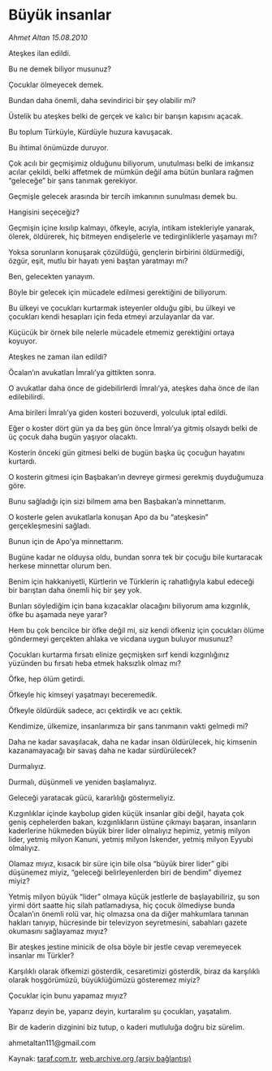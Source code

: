 # Büyük insanlar

*Ahmet Altan 15.08.2010*

<div class="yazi"><p>Ateşkes ilan edildi.</p>
<p>Bu ne demek biliyor musunuz?</p>
<p>Çocuklar ölmeyecek demek.</p>
<p>Bundan daha önemli, daha sevindirici bir şey olabilir mi?</p>
<p>Üstelik bu ateşkes belki de gerçek ve kalıcı bir barışın kapısını açacak.</p>
<p>Bu toplum Türküyle, Kürdüyle huzura kavuşacak.</p>
<p>Bu ihtimal önümüzde duruyor.</p>
<p>Çok acılı bir geçmişimiz olduğunu biliyorum, unutulması belki de imkansız acılar çekildi, belki affetmek de mümkün değil ama bütün bunlara rağmen “geleceğe” bir şans tanımak gerekiyor.</p>
<p>Geçmişle gelecek arasında bir tercih imkanının sunulması demek bu.</p>
<p>Hangisini seçeceğiz?</p>
<p>Geçmişin içine kısılıp kalmayı, öfkeyle, acıyla, intikam istekleriyle yanarak, ölerek, öldürerek, hiç bitmeyen endişelerle ve tedirginliklerle yaşamayı mı?</p>
<p>Yoksa sorunların konuşarak çözüldüğü, gençlerin birbirini öldürmediği, özgür, eşit, mutlu bir hayatı yeni baştan yaratmayı mı?</p>
<p>Ben, gelecekten yanayım.</p>
<p>Böyle bir gelecek için mücadele edilmesi gerektiğini de biliyorum.</p>
<p>Bu ülkeyi ve çocukları kurtarmak isteyenler olduğu gibi, bu ülkeyi ve çocukları kendi hesapları için feda etmeyi arzulayanlar da var.</p>
<p>Küçücük bir örnek bile nelerle mücadele etmemiz gerektiğini ortaya koyuyor.</p>
<p>Ateşkes ne zaman ilan edildi?</p>
<p>Öcalan’ın avukatları İmralı’ya gittikten sonra.</p>
<p>O avukatlar daha önce de gidebilirlerdi İmralı’ya, ateşkes daha önce de ilan edilebilirdi.</p>
<p>Ama birileri İmralı’ya giden kosteri bozuverdi, yolculuk iptal edildi.</p>
<p>Eğer o koster dört gün ya da beş gün önce İmralı’ya gitmiş olsaydı belki de üç çocuk daha bugün yaşıyor olacaktı.</p>
<p>Kosterin önceki gün gitmesi belki de bugün başka üç çocuğun hayatını kurtardı.</p>
<p>O kosterin gitmesi için Başbakan’ın devreye girmesi gerekmiş duyduğumuza göre.</p>
<p>Bunu sağladığı için sizi bilmem ama ben Başbakan’a minnettarım.</p>
<p>O kosterle gelen avukatlarla konuşan Apo da bu “ateşkesin” gerçekleşmesini sağladı.</p>
<p>Bunun için de Apo’ya minnettarım.</p>
<p>Bugüne kadar ne olduysa oldu, bundan sonra tek bir çocuğu bile kurtaracak herkese minnettar olurum ben.</p>
<p>Benim için hakkaniyetli, Kürtlerin ve Türklerin iç rahatlığıyla kabul edeceği bir barıştan daha önemli hiç bir şey yok.</p>
<p>Bunları söylediğim için bana kızacaklar olacağını biliyorum ama kızgınlık, öfke bu aşamada neye yarar?</p>
<p>Hem bu çok bencilce bir öfke değil mi, siz kendi öfkeniz için çocukları ölüme göndermeyi gerçekten ahlaka ve vicdana uygun buluyor musunuz?</p>
<p>Çocukları kurtarma fırsatı elinize geçmişken sırf kendi kızgınlığınız yüzünden bu fırsatı heba etmek haksızlık olmaz mı?</p>
<p>Öfke, hep ölüm getirdi.</p>
<p>Öfkeyle hiç kimseyi yaşatmayı beceremedik.</p>
<p>Öfkeyle öldürdük sadece, acı çektirdik ve acı çektik.</p>
<p>Kendimize, ülkemize, insanlarımıza bir şans tanımanın vakti gelmedi mi?</p>
<p>Daha ne kadar savaşılacak, daha ne kadar insan öldürülecek, hiç kimsenin kazanamayacağı bir savaş daha ne kadar sürdürülecek?</p>
<p>Durmalıyız.</p>
<p>Durmalı, düşünmeli ve yeniden başlamalıyız.</p>
<p>Geleceği yaratacak gücü, kararlılığı göstermeliyiz.</p>
<p>Kızgınlıklar içinde kaybolup giden küçük insanlar gibi değil, hayata çok geniş cephelerden bakan, kızgınlıkların üstüne çıkmayı başaran, insanların kaderlerine hükmeden büyük birer lider olmalıyız hepimiz, yetmiş milyon lider, yetmiş milyon Kanuni, yetmiş milyon İskender, yetmiş milyon Eyyubi olmalıyız.</p>
<p>Olamaz mıyız, kısacık bir süre için bile olsa “büyük birer lider” gibi düşünemez miyiz, “geleceği belirleyenlerden biri de bendim” diyemez miyiz?</p>
<p>Yetmiş milyon büyük “lider” olmaya küçük jestlerle de başlayabiliriz, şu son yirmi dört saatte hiç silah patlamadıysa, hiç çocuk ölmediyse bunda Öcalan’ın önemli rolü var, hiç olmazsa ona da diğer mahkumlara tanınan hakları tanıyıp, hücresinde bir televizyon seyretmesini, sabahları gazete okumasını sağlayamaz mıyız?</p>
<p>Bir ateşkes jestine minicik de olsa böyle bir jestle cevap veremeyecek insanlar mı Türkler?</p>
<p>Karşılıklı olarak öfkemizi gösterdik, cesaretimizi gösterdik, biraz da karşılıklı olarak hoşgörümüzü, büyüklüğümüzü gösteremez miyiz?</p>
<p>Çocuklar için bunu yapamaz mıyız?</p>
<p>Yaparız deyin be, yaparız deyin, kurtaralım şu çocukları, yaşatalım.</p>
<p>Bir de kaderin dizginini biz tutup, o kaderi mutluluğa doğru biz sürelim.</p>
<p>ahmetaltan111@gmail.com</p></div>

Kaynak: [taraf.com.tr](http://www.taraf.com.tr:80/ahmet-altan/makale-buyuk-insanlar.html), [web.archive.org (arşiv bağlantısı)](http://web.archive.org/web/20100929011824/http://www.taraf.com.tr:80/ahmet-altan/makale-buyuk-insanlar.html)
